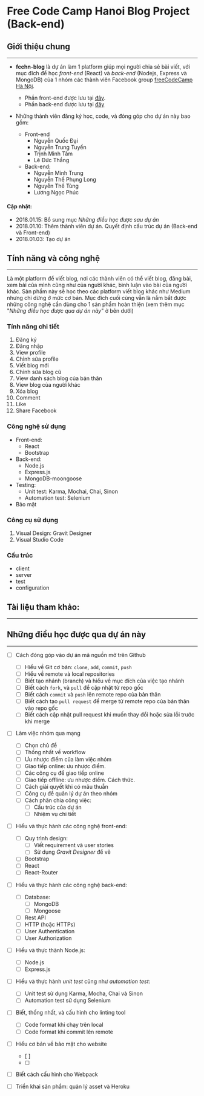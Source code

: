 # Free Code Camp Hanoi Blog Project (Back-end)

## Giới thiệu chung
---

- **fcchn-blog** là dự án làm 1 platform giúp mọi người chia sẻ bài viết, với mục đích để học *front-end* (React) và *back-end* (Nodejs, Express và MongoDB) của 1 nhóm các thành viên Facebook group [freeCodeCamp Hà Nội](https://www.facebook.com/groups/free.code.camp.hanoi/).
    - Phần front-end được lưu tại [đây](https://github.com/tamtm/fcchn-blog).
    - Phần back-end được lưu tại [đây](https://github.com/ngminhtrung/fcchn-blog-backend)

- Những thành viên đăng ký học, code, và đóng góp cho dự án này bao gồm:
    - Front-end
        - Nguyễn Quốc Đại
        - Nguyễn Trung Tuyến
        - Trịnh Minh Tâm
        - Lê Đức Thắng
    - Back-end: 
        - Nguyễn Minh Trung
        - Nguyễn Thế Phụng Long
        - Nguyễn Thế Tùng
        - Lương Ngọc Phúc

#### Cập nhật:

- 2018.01.15: Bổ sung mục *Những điều học được sau dự án*
- 2018.01.10: Thêm thành viên dự án. Quyết định cấu trúc dự án (Back-end và Front-end)
- 2018.01.03: Tạo dự án 

## Tính năng và công nghệ
---

Là một platform để viết blog, nơi các thành viên có thể viết blog, đăng bài, xem bài của mình cũng như của người khác, bình luận vào bài của người khác. Sản phẩm này sẽ học theo các platform viết blog khác như Medium nhưng chỉ dừng ở mức cơ bản. Mục đích cuối cùng vẫn là nắm bắt được những công nghệ cần dùng cho 1 sản phẩm hoàn thiện (xem thêm mục "*Những điều học được qua dự án này*" ở bên dưới)

### Tính năng chi tiết

1. Đăng ký
2. Đăng nhập
3. View profile
4. Chỉnh sửa profile
5. Viết blog mới
6. Chỉnh sửa blog cũ
7. View danh sách blog của bản thân
8. View blog của người khác
9. Xóa blog
10. Comment
11. Like
12. Share Facebook

### Công nghệ sử dụng

- Front-end: 
    - React
    - Bootstrap
- Back-end:
    - Node.js
    - Express.js
    - MongoDB-moongoose
- Testing:
    - Unit test: Karma, Mochai, Chai, Sinon
    - Automation test: Selenium
- Bảo mật

### Công cụ sử dụng

1. Visual Design: Gravit Designer
2. Visual Studio Code

### Cấu trúc

- client
- server
- test
- configuration

## Tài liệu tham khảo:
---

## Những điều học được qua dự án này
---

- [ ] Cách đóng góp vào dự án mã nguồn mở trên Github
    - [ ] Hiểu về Git cơ bản: `clone`, `add`, `commit`, `push`
    - [ ] Hiểu về remote và local repositories 
    - [ ] Biết tạo nhánh (branch) và hiểu về mục đích của việc tạo nhánh
    - [ ] Biết cách `fork`, và `pull` để cập nhật từ repo gốc
    - [ ] Biết cách `commit` và `push` lên remote repo của bản thân
    - [ ] Biết cách tạo `pull request` để merge từ remote repo của bản thân vào repo gốc
    - [ ] Biết cách cập nhật pull request khi muốn thay đổi hoặc sửa lỗi trước khi merge

- [ ] Làm việc nhóm qua mạng
    - [ ] Chọn chủ đề
    - [ ] Thống nhất về workflow
    - [ ] Ưu nhược điểm của làm việc nhóm
    - [ ] Giao tiếp online: ưu nhược điểm. 
    - [ ] Các công cụ để giao tiếp online
    - [ ] Giao tiếp offline: ưu nhược điểm. Cách thức.
    - [ ] Cách giải quyết khi có mâu thuẫn
    - [ ] Công cụ để quản lý dự án theo nhóm
    - [ ] Cách phân chia công việc:
        - [ ] Cấu trúc của dự án
        - [ ] Nhiệm vụ chi tiết  

- [ ] Hiểu và thực hành các công nghệ front-end:
    - [ ] Quy trình design:
        - [ ] Viết requirement và user stories
        - [ ] Sử dụng *Gravit Designer* để vẽ 
    - [ ] Bootstrap
    - [ ] React
    - [ ] React-Router

- [ ] Hiểu và thực hành các công nghệ back-end:
    - [ ] Database:
        - [ ] MongoDB
        - [ ] Mongoose
    - [ ] Rest API
    - [ ] HTTP (hoặc HTTPs)
    - [ ] User Authentication
    - [ ] User Authorization

- [ ] Hiểu và thực thành Node.js:
    - [ ] Node.js
    - [ ] Express.js

- [ ] Hiểu và thực hành *unit test* cũng như *automation test*:
    - [ ] Unit test sử dụng Karma, Mocha, Chai và Sinon
    - [ ] Automation test sử dụng Selenium

- [ ] Biết, thống nhất, và cấu hình cho linting tool
    - [ ] Code format khi chạy trên local
    - [ ] Code format khi commit lên remote

- [ ] Hiểu cơ bản về bảo mật cho website
    - [ ] 
    - [ ] 

- [ ] Biết cách cấu hình cho Webpack

- [ ] Triển khai sản phẩm: quản lý asset và Heroku